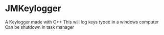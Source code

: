 # JMKeylogger
A Keylogger made with C++
This will log keys typed in a windows computer
Can be shutdown in task manager
